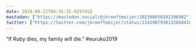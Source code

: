 ```yaml
---
date: 2019-06-21T08:35:15.029745Z
mastodon: ["https://mastodon.social/@jkreeftmeijer/102308650342396902"]
twitter: ["https://twitter.com/jkreeftmeijer/status/1141987930132668418"]
---
```

“If Ruby dies, my family will die.” #euruko2019
